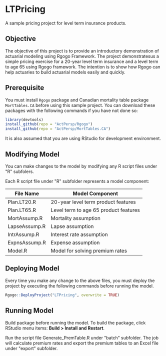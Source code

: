 # LTPricing
A sample pricing project for level term insurance products.

## Objective

The objective of this project is to provide an introductory demonstration of actuarial modeling using Rgogo Framework.  The project demonstratesus a simple pricing exercise for a 20-year level term insurance and a level term to age 65 using Rgogo framework.  The intention is to show how Rgogo can help actuaries to build actuarial models easily and quickly.

## Prerequisite

You must install `Rgogo` package and Canadian mortality table package `MortTables.CA` before using this sample project.  You can download these packages with the following commands if you have not done so:

```R
library(devtools)
install_github(repo = "ActPersp/Rgogo")
install_github(repo = "ActPersp/MortTables.CA")
```

It is also assumed that you are using RStudio for development environment.

## Modifying Model

You can make changes to the model by modifying any R script files under "R" subfolers.  

Each R script file under "R" subfolder represents a model component:

| File Name | Model Component |
| --- | --- |
| Plan.LT20.R | 20-year level term product features |
| Plan.LT65.R | Level term to age 65 product features |
| MortAssump.R | Mortality assumption |
| LapseAssump.R | Lapse assumption |
| IntrAssump.R | Interest rate assumption |
| ExpnsAssump.R | Expense assumption |
| Model.R| Model for solving premium rates |

## Deploying Model

Every time you make any change to the above files, you must deploy the project by executing the following commands before running the model.

```R
Rgogo::DeployProject("LTPricing", overwrite = TRUE)
```

## Running Model

Build package before running the model.  To build the package, click RStudio menu items: **Build > Install and Restart**.

Run the script file Generate_PremTable.R under "batch" subfolder.  The job will calculate premium rates and export the premium tables to an Excel file under "export" subfolder.




